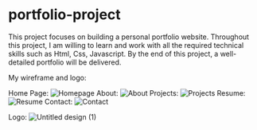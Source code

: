# portfolio-project
This project focuses on building a personal portfolio website. Throughout this project, I am willing to learn and work with all the required technical skills such as Html, Css, Javascript. By the end of this project, a well-detailed portfolio will be delivered. 


My wireframe and logo:


Home Page: ![Homepage](https://github.com/user-attachments/assets/a7eebb11-6233-49c6-a07e-b20d7e47d930)
About: ![About](https://github.com/user-attachments/assets/6970be50-6ef4-4c8d-937b-4597b548f811)
Projects: ![Projects](https://github.com/user-attachments/assets/7a531680-cd22-4d2a-b465-12c0ef92a490)
Resume: ![Resume](https://github.com/user-attachments/assets/2759c29c-df93-42b5-b648-57cb6112277c)
Contact: ![Contact](https://github.com/user-attachments/assets/e981ca50-82b8-4265-9b1e-59b4e11c17a9)

Logo: ![Untitled design (1)](https://github.com/user-attachments/assets/497a71ef-19c5-44a7-90ee-9a2a22723566)



